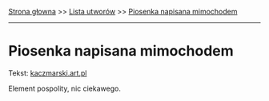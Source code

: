 [Strona głowna](../index.md) >> [Lista utworów](../list.md) >> [Piosenka napisana mimochodem](422.md)

---

# Piosenka napisana mimochodem

Tekst: [kaczmarski.art.pl](https://www.kaczmarski.art.pl/tworczosc/wiersze/piosenka-napisana-mimochodem/)

Element pospolity, nic ciekawego.